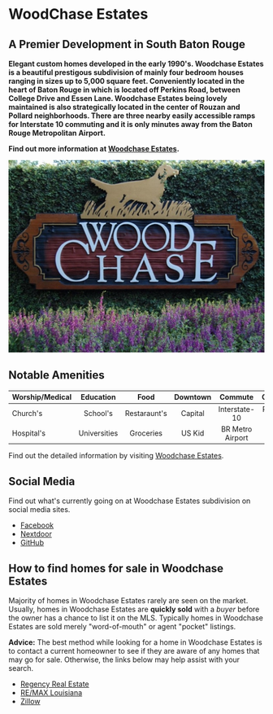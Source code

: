 # WoodChase Estates 
 
## A Premier Development in South Baton Rouge

**Elegant custom homes developed in the early 1990's. Woodchase Estates is a beautiful prestigous subdivision of mainly four bedroom houses ranging in sizes up to 5,000 square feet. Conveniently located in the heart of Baton Rouge in which is located off Perkins Road, between College Drive and Essen Lane. Woodchase Estates being lovely maintained is also strategically located in the center of Rouzan and Pollard neighborhoods. There are three nearby easily accessible ramps for Interstate 10 commuting and it is only minutes away from the Baton Rouge Metropolitan Airport.**

**Find out more information at [Woodchase Estates](https://www.woodchase.org/).**

<img class="resize"  src="https://raw.githubusercontent.com/woodchase/website/master/images/newindex.jpg" alt="WoodChase Estates Subdivision - Baton Rouge, LA">

## Notable Amenities

| Worship/Medical | Education    | Food         | Downtown | Commute          | Communities   | Health        
| :---            | :---:        | :---:        | :---:    | :---:            |  :---:        | ---:
| Church's        | School's     | Restaraunt's | Capital  | Interstate-10    |  Rouzan       ! LSU Lakes         
| Hospital's      | Universities | Groceries    | US Kid   | BR Metro Airport |  Pollard      | Local Gyms

Find out the detailed information by visiting [Woodchase Estates](http://www.woodchase.org/).

## Social Media

Find out what's currently going on at Woodchase Estates subdivision on social media sites.

* [Facebook](https://www.facebook.com/groups/846166232175526/)
* [Nextdoor](https://www.woodchasela.nextdoor.com/)
* [GitHub](https://github.com/woodchase/website/)

## How to find homes for sale in Woodchase Estates

Majority of homes in Woodchase Estates rarely are seen on the market. Usually, homes in Woodchase Estates are **quickly sold** with a *buyer* before the owner has a chance to list it on the MLS. Typically homes in Woodchase Estates are sold merely "word-of-mouth" or agent "pocket" listings.

**Advice:** The best method while looking for a home in Woodchase Estates is to contact a current homeowner to see if they are aware of any homes that may go for sale. Otherwise, the links below may help assist with your search.

* [Regency Real Estate](http://www.regencyrealestatellc.com/)
* [RE/MAX Louisiana](https://www.remax-louisiana.com/batonrouge/realestatehomesforsale/woodchase-baton-rouge-la)
* [Zillow](https://www.zillow.com/woodchase-baton-rouge-la/)